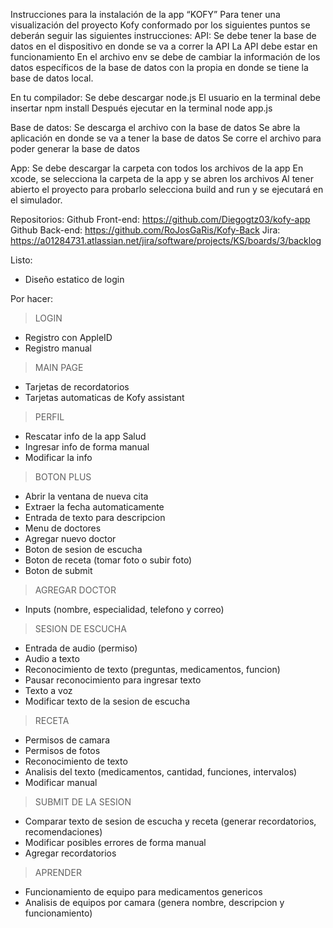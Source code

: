 Instrucciones para la instalación de la app “KOFY”
Para tener una visualización del proyecto Kofy conformado por los siguientes puntos se deberán seguir las siguientes instrucciones:
API:
Se debe tener la base de datos en el dispositivo en donde se va a correr la API
La API debe estar en funcionamiento
En el archivo env se debe de cambiar la información de los datos específicos de la base de datos con la propia en donde se tiene la base de datos local.

En tu compilador:
Se debe descargar node.js
El usuario en la terminal debe insertar npm install
Después ejecutar en la terminal node app.js 

Base de datos:
Se descarga el archivo con la base de datos
Se abre la aplicación en donde se va a tener la base de datos
Se corre el archivo para poder generar la base de datos

App:
Se debe descargar la carpeta con todos los archivos de la app
En xcode, se selecciona la carpeta de la app y se abren los archivos
Al tener abierto el proyecto para probarlo selecciona build and run y se ejecutará en el simulador.

Repositorios:
Github Front-end: https://github.com/Diegogtz03/kofy-app 
Github Back-end: https://github.com/RoJosGaRis/Kofy-Back 
Jira: https://a01284731.atlassian.net/jira/software/projects/KS/boards/3/backlog 



Listo:
- Diseño estatico de login

Por hacer:

> LOGIN
- Registro con AppleID
- Registro manual

> MAIN PAGE
- Tarjetas de recordatorios
- Tarjetas automaticas de Kofy assistant

> PERFIL
- Rescatar info de la app Salud
- Ingresar info de forma manual
- Modificar la info

> BOTON PLUS
- Abrir la ventana de nueva cita
- Extraer la fecha automaticamente
- Entrada de texto para descripcion
- Menu de doctores
- Agregar nuevo doctor
- Boton de sesion de escucha
- Boton de receta (tomar foto o subir foto)
- Boton de submit

> AGREGAR DOCTOR
- Inputs (nombre, especialidad, telefono y correo)

> SESION DE ESCUCHA
- Entrada de audio (permiso)
- Audio a texto
- Reconocimiento de texto (preguntas, medicamentos, funcion)
- Pausar reconocimiento para ingresar texto
- Texto a voz
- Modificar texto de la sesion de escucha

> RECETA
- Permisos de camara
- Permisos de fotos
- Reconocimiento de texto
- Analisis del texto (medicamentos, cantidad, funciones, intervalos)
- Modificar manual

> SUBMIT DE LA SESION
- Comparar texto de sesion de escucha y receta (generar recordatorios, recomendaciones)
- Modificar posibles errores de forma manual
- Agregar recordatorios

> APRENDER
- Funcionamiento de equipo para medicamentos genericos
- Analisis de equipos por camara (genera nombre, descripcion y funcionamiento)
